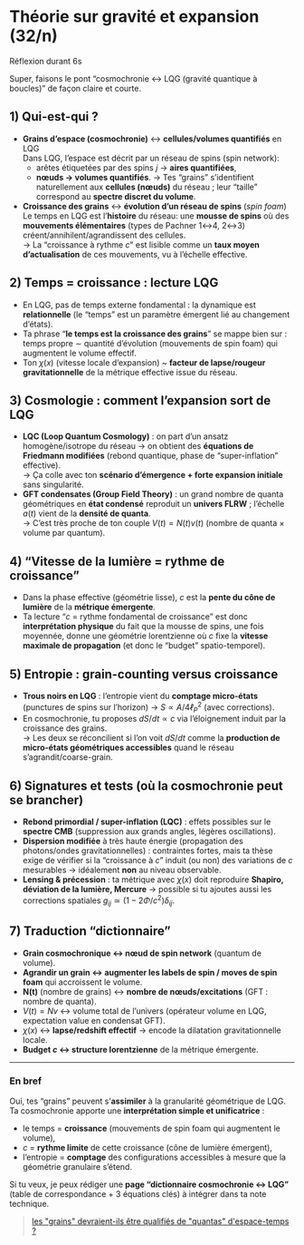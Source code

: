 # Théorie sur gravité et expansion (32/n)

Réflexion durant 6s

Super, faisons le pont “cosmochronie ↔ LQG (gravité quantique à boucles)” de façon claire et courte.

## 1) Qui-est-qui ?

- **Grains d’espace (cosmochronie)** ↔ **cellules/volumes quantifiés** en LQG\
  Dans LQG, l’espace est décrit par un réseau de spins (spin network):
    - arêtes étiquetées par des spins $j$ → **aires quantifiées**,
    - **nœuds → volumes quantifiés**.
      → Tes “grains” s’identifient naturellement aux **cellules (nœuds)** du réseau ; leur “taille” correspond au **spectre discret du volume**.
- **Croissance des grains** ↔ **évolution d’un réseau de spins** (_spin foam_)\
  Le temps en LQG est l’**histoire** du réseau: une **mousse de spins** où des **mouvements élémentaires** (types de Pachner 1↔4, 2↔3) créent/annihilent/agrandissent des cellules.\
  → La “croissance à rythme $c”$ est lisible comme un **taux moyen d’actualisation** de ces mouvements, vu à l’échelle effective.

## 2) Temps = croissance : lecture LQG

- En LQG, pas de temps externe fondamental : la dynamique est **relationnelle** (le “temps” est un paramètre émergent lié au changement d’états).
- Ta phrase “**le temps est la croissance des grains**” se mappe bien sur :\
  $\text{temps propre ∼ quantité d’évolution (mouvements de spin foam) qui augmentent le volume effectif.}$
- Ton $χ(x)$ (vitesse locale d’expansion) ~ **facteur de lapse/rougeur gravitationnelle** de la métrique effective issue du réseau.

## 3) Cosmologie : comment l’expansion sort de LQG

- **LQC (Loop Quantum Cosmology)** : on part d’un ansatz homogène/isotrope du réseau → on obtient des **équations de Friedmann modifiées** (rebond quantique, phase de “super-inflation” effective).\
  → Ça colle avec ton **scénario d’émergence + forte expansion initiale** sans singularité.
- **GFT condensates (Group Field Theory)** : un grand nombre de quanta géométriques en **état condensé** reproduit un **univers FLRW** ; l’échelle $a(t)$ vient de la **densité de quanta**.\
  → C’est très proche de ton couple $V(t)=N(t)v(t)$ (nombre de quanta × volume par quantum).

## 4) “Vitesse de la lumière = rythme de croissance”

- Dans la phase effective (géométrie lisse), $c$ est la **pente du cône de lumière** de la **métrique émergente**.
- Ta lecture “$c$ = rythme fondamental de croissance” est donc **interprétation physique** du fait que la mousse de spins, une fois moyennée, donne une géométrie lorentzienne où $c$ fixe la **vitesse maximale de propagation** (et donc le “budget” spatio-temporel).

## 5) Entropie : grain-counting versus croissance

- **Trous noirs en LQG** : l’entropie vient du **comptage micro-états** (punctures de spins sur l’horizon) → $S∝A/4ℓ^2_P$ (avec corrections).
- En cosmochronie, tu proposes $dS/dt∝c$ via l’éloignement induit par la croissance des grains.\
  → Les deux se réconcilient si l’on voit $dS/dt$ comme la **production de micro-états géométriques accessibles** quand le réseau s’agrandit/coarse-grain.

## 6) Signatures et tests (où la cosmochronie peut se brancher)

- **Rebond primordial / super-inflation (LQC)** : effets possibles sur le **spectre CMB** (suppression aux grands angles, légères oscillations).
- **Dispersion modifiée** à très haute énergie (propagation des photons/ondes gravitationnelles) : contraintes fortes, mais ta thèse exige de vérifier si la “croissance à $c$” induit (ou non) des variations de $c$ mesurables → idéalement **non** au niveau observable.
- **Lensing & précession** : ta métrique avec $χ(x)$ doit reproduire **Shapiro, déviation de la lumière, Mercure** → possible si tu ajoutes aussi les corrections spatiales $g_{ij}≃(1-2\Phi/c^2)\delta_{ij}$.

## 7) Traduction “dictionnaire”

- **Grain cosmochronique ↔ nœud de spin network** (quantum de volume).
- **Agrandir un grain ↔ augmenter les labels de spin / moves de spin foam** qui accroissent le volume.
- **N(t)** (nombre de grains) ↔ **nombre de nœuds/excitations** (GFT : nombre de quanta).
- $V(t)=Nv$ ↔ volume total de l’univers (opérateur volume en LQG, expectation value en condensat GFT).
- $χ(x)$ ↔ **lapse/redshift effectif** → encode la dilatation gravitationnelle locale.
- **Budget $c$ ↔ structure lorentzienne** de la métrique émergente.

---

### En bref

Oui, tes “grains” peuvent s’**assimiler** à la granularité géométrique de LQG. Ta cosmochronie apporte une **interprétation simple et unificatrice** :

- le temps = **croissance** (mouvements de spin foam qui augmentent le volume),
- $c$ = **rythme limite** de cette croissance (cône de lumière émergent),
- l’entropie = **comptage** des configurations accessibles à mesure que la géométrie granulaire s’étend.

Si tu veux, je peux rédiger une **page “dictionnaire cosmochronie ↔ LQG”** (table de correspondance + 3 équations clés) à intégrer dans ta note technique.

> [les "grains" devraient-ils être qualifiés de "quantas" d'espace-temps ?](33.md)
